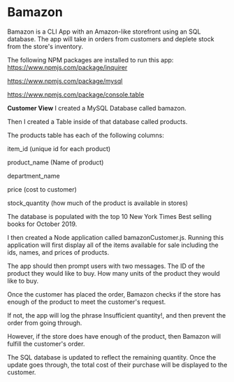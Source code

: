 # Bamazon

Bamazon is a CLI App with an Amazon-like storefront using an SQL database. The app will take in orders from customers and deplete stock from the store's inventory. 

The following NPM packages are installed to run this app:
https://www.npmjs.com/package/inquirer

https://www.npmjs.com/package/mysql

https://www.npmjs.com/package/console.table


**Customer View**
I created a MySQL Database called bamazon.


Then I created a Table inside of that database called products.


The products table has each of the following columns:


item_id (unique id for each product)


product_name (Name of product)


department_name


price (cost to customer)


stock_quantity (how much of the product is available in stores)


The database is populated with the top 10 New York Times Best selling books for October 2019.


I then created a Node application called bamazonCustomer.js. Running this application will first display all of the items available for sale including the ids, names, and prices of products.

The app should then prompt users with two messages.
    The ID of the product they would like to buy.
    How many units of the product they would like to buy.



Once the customer has placed the order, Bamazon checks if the store has enough of the product to meet the customer's request.

If not, the app will log the phrase Insufficient quantity!, and then prevent the order from going through.

However, if the store does have enough of the product, then Bamazon will fulfill the customer's order.

The SQL database is updated to reflect the remaining quantity.
Once the update goes through, the total cost of their purchase will be displayed to the customer.